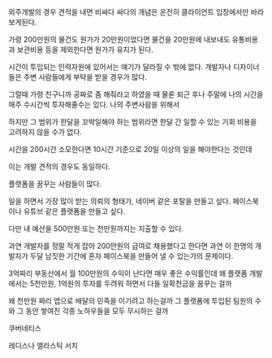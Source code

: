 외주개발의 경우 견적을 내면 비싸다 싸다의 개념은 온전히 클라이언트 입장에서만 바라보게된다.

가령 200만원의 물건도 원가가 20만원이었다면 물건을 20만원에 내보내도 유통비용과 보관비용 등을 제외한다면 원가가 유지가 된다.

시간이 투입되는 인력자원에 있어서는 얘기가 달라질 수 밖에 없다. 개발자나 디자이너들은 주변 사람들에게 부탁을 받을 경우가 많다.

그럴때 가령 친구니까 공짜로 좀 해줘라고 하였을 때 물론 퇴근 후나 주말에 나의 시간을 매주 수시간씩 투자해줄수는 있다. 나의 주변사람을 위해서

하지만 그 범위가 한달을 꼬박일해야 하는 범위라면 한달 간 일할 수 있는 기회 비용을 고려하지 않을 수가 없다.

시간을 200시간 소모한다면 10시간 기준으로 20일 이상의 일을 해야한다는 것인데

이는 개발 견적의 경우도 동일하다.

플랫폼을 꿈꾸는 사람들이 많다.

일을 하면서 가장 많이 받는 의뢰의 형태가, 네이버 같은 포탈을 만들고 싶다. 페이스북이나 유튜브 같은 플랫폼을 만들고 싶다.

다만 내 예산을 500만원 또는 천만원까지는 지출할 수 있다.

과연 개발자를 정말 적게 잡아 200만원의 급여로 채용했다고 한다면 과연 이 한명의 개발자가 두달 남짓한 기간에 혼자 페이스북을 만들어 낼 수 있는가의 문제이다.


3억짜리 부동산에서 월 100만원의 수익이 난다면 매우 좋은 수익률인데 왜 플랫폼 개발에서는 5천만원, 1억원의 투자를 두려워 하면서 다들 일확천금을 꿈꾸는 걸까

왜 천만원 짜리 앱으로 배달의 민족을 이기려고 하는걸까 그 플랫폼에 투입된 팀원의 수와 그 동안 쌓여진 각종 노하우들을 모두 무시하는 걸까




쿠버네티스

레디스나 엘라스틱 서치